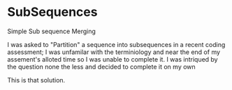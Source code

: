 # SubSequences
Simple Sub sequence Merging

I was asked to "Partition" a sequence into subsequences in a recent coding assessment;  I was unfamilar with the terminiology and near the end of my assement's alloted time so I was unable to complete it.  I was intriqued by the question none the less and decided to complete it on my own

This is that solution.
